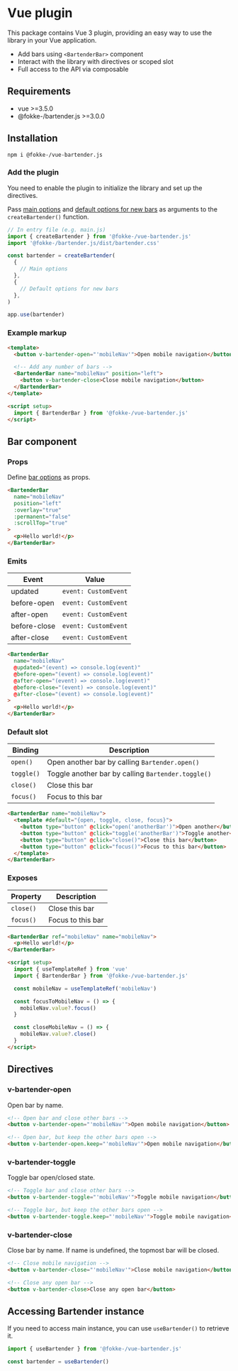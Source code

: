 # Vue plugin

This package contains Vue 3 plugin, providing an easy way to use the library in your Vue application.

- Add bars using `<BartenderBar>` component
- Interact with the library with directives or scoped slot
- Full access to the API via composable

## Requirements

- vue >=3.5.0
- @fokke-/bartender.js >=3.0.0

## Installation

```console
npm i @fokke-/vue-bartender.js
```

### Add the plugin

You need to enable the plugin to initialize the library and set up the directives.

Pass [main options](/main-instance#main-options) and [default options for new bars](/main-instance#default-options-for-new-bars) as arguments to the `createBartender()` function.

```js
// In entry file (e.g. main.js)
import { createBartender } from '@fokke-/vue-bartender.js'
import '@fokke-/bartender.js/dist/bartender.css'

const bartender = createBartender(
  {
    // Main options
  },
  {
    // Default options for new bars
  },
)

app.use(bartender)
```

### Example markup

```html
<template>
  <button v-bartender-open="'mobileNav'">Open mobile navigation</button>

  <!-- Add any number of bars -->
  <BartenderBar name="mobileNav" position="left">
    <button v-bartender-close>Close mobile navigation</button>
  </BartenderBar>
</template>

<script setup>
  import { BartenderBar } from '@fokke-/vue-bartender.js'
</script>
```

## Bar component

### Props

Define [bar options](/adding-a-new-bar#bar-options) as props.

```html
<BartenderBar
  name="mobileNav"
  position="left"
  :overlay="true"
  :permanent="false"
  :scrollTop="true"
>
  <p>Hello world!</p>
</BartenderBar>
```

### Emits

| Event        | Value                |
| ------------ | -------------------- |
| updated      | `event: CustomEvent` |
| before-open  | `event: CustomEvent` |
| after-open   | `event: CustomEvent` |
| before-close | `event: CustomEvent` |
| after-close  | `event: CustomEvent` |

```html
<BartenderBar
  name="mobileNav"
  @updated="(event) => console.log(event)"
  @before-open="(event) => console.log(event)"
  @after-open="(event) => console.log(event)"
  @before-close="(event) => console.log(event)"
  @after-close="(event) => console.log(event)"
>
  <p>Hello world!</p>
</BartenderBar>
```

### Default slot

| Binding  | Description                                        |
| -------- | -------------------------------------------------- |
| `open()`   | Open another bar by calling `Bartender.open()`     |
| `toggle()` | Toggle another bar by calling `Bartender.toggle()` |
| `close()`  | Close this bar                                     |
| `focus()`  | Focus to this bar                                  |

```html
<BartenderBar name="mobileNav">
  <template #default="{open, toggle, close, focus}">
    <button type="button" @click="open('anotherBar')">Open another</button>
    <button type="button" @click="toggle('anotherBar')">Toggle another</button>
    <button type="button" @click="close()">Close this bar</button>
    <button type="button" @click="focus()">Focus to this bar</button>
  </template>
</BartenderBar>
```

### Exposes

| Property | Description       |
| -------- | ----------------- |
| `close()`  | Close this bar    |
| `focus()`  | Focus to this bar |

```html
<BartenderBar ref="mobileNav" name="mobileNav">
  <p>Hello world!</p>
</BartenderBar>

<script setup>
  import { useTemplateRef } from 'vue'
  import { BartenderBar } from '@fokke-/vue-bartender.js'

  const mobileNav = useTemplateRef('mobileNav')

  const focusToMobileNav = () => {
    mobileNav.value?.focus()
  }

  const closeMobileNav = () => {
    mobileNav.value?.close()
  }
</script>
```

## Directives

### v-bartender-open

Open bar by name.

```html
<!-- Open bar and close other bars -->
<button v-bartender-open="'mobileNav'">Open mobile navigation</button>

<!-- Open bar, but keep the other bars open -->
<button v-bartender-open.keep="'mobileNav'">Open mobile navigation</button>
```

### v-bartender-toggle

Toggle bar open/closed state.

```html
<!-- Toggle bar and close other bars -->
<button v-bartender-toggle="'mobileNav'">Toggle mobile navigation</button>

<!-- Toggle bar, but keep the other bars open -->
<button v-bartender-toggle.keep="'mobileNav'">Toggle mobile navigation</button>
```

### v-bartender-close

Close bar by name. If name is undefined, the topmost bar will be closed.

```html
<!-- Close mobile navigation -->
<button v-bartender-close="'mobileNav'">Close mobile navigation</button>

<!-- Close any open bar -->
<button v-bartender-close>Close any open bar</button>
```

## Accessing Bartender instance

If you need to access main instance, you can use `useBartender()` to retrieve it.

```javascript
import { useBartender } from '@fokke-/vue-bartender.js'

const bartender = useBartender()
```
